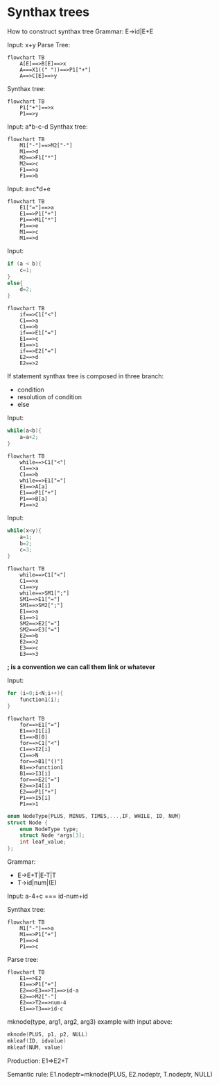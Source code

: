 # Synthax trees

How to construct synthax tree
Grammar:
E->id|E+E

Input: x+y
Parse Tree:

```mermaid
flowchart TB
    A[E]==>B[E]==>x
    A===X1((" "))==>P1["+"]
    A==>C[E]==>y
```

Synthax tree:

```mermaid
flowchart TB
    P1["+"]==>x
    P1==>y
```

Input: a\*b-c-d
Synthax tree:

```mermaid
flowchart TB
    M1["-"]==>M2["-"]
    M1==>d
    M2==>F1["*"]
    M2==>c
    F1==>a
    F1==>b
```

Input: a=c\*d+e

```mermaid
flowchart TB
    E1["="]==>a
    E1==>P1["+"]
    P1==>M1["*"]
    P1==>e
    M1==>c
    M1==>d
```

Input:

```C
if (a < b){
    c=1;
}
else{
    d=2;
}
```

```mermaid
flowchart TB
    if==>C1["<"]
    C1==>a
    C1==>b
    if==>E1["="]
    E1==>c
    E1==>1
    if==>E2["="]
    E2==>d
    E2==>2
```

If statement synthax tree is composed in three branch:

-   condition
-   resolution of condition
-   else

Input:

```C
while(a<b){
    a=a+2;
}
```

```mermaid
flowchart TB
    while==>C1["<"]
    C1==>a
    C1==>b
    while==>E1["="]
    E1==>A[a]
    E1==>P1["+"]
    P1==>B[a]
    P1==>2
```

Input:

```C
while(x<y){
    a=1;
    b=2;
    c=3;
}
```

```mermaid
flowchart TB
    while==>C1["<"]
    C1==>x
    C1==>y
    while==>SM1[";"]
    SM1==>E1["="]
    SM1==>SM2[";"]
    E1==>a
    E1==>1
    SM2==>E2["="]
    SM2==>E3["="]
    E2==>b
    E2==>2
    E3==>c
    E3==>3
```

**; is a convention we can call them link or whatever**

Input:

```C
for (i=0;i<N;i++){
    function1(i);
}
```

```mermaid
flowchart TB
    for==>E1["="]
    E1==>I1[i]
    E1==>B[0]
    for==>C1["<"]
    C1==>I2[i]
    C1==>N
    for==>B1["()"]
    B1==>function1
    B1==>I3[i]
    for==>E2["="]
    E2==>I4[i]
    E2==>P1["+"]
    P1==>I5[i]
    P1==>1
```

```C
enum NodeType{PLUS, MINUS, TIMES,...,IF, WHILE, ID, NUM}
struct Node {
    enum NodeType type;
    struct Node *args[3];
    int leaf_value;
};
```

Grammar:

-   E->E+T|E-T|T
-   T->id|num|(E)

Input: a-4+c === id-num+id

Synthax tree:

```mermaid
flowchart TB
    M1["-"]==>a
    M1==>P1["+"]
    P1==>4
    P1==>c
```

Parse tree:

```mermaid
flowchart TB
    E1==>E2
    E1==>P1["+"]
    E2==>E3==>T1==>id-a
    E2==>M2["-"]
    E2==>T2==>num-4
    E1==>T3==>id-c
```

mknode(type, arg1, arg2, arg3)
example with input above:

```C
mknode(PLUS, p1, p2, NULL)
mkleaf(ID, idvalue)
mkleaf(NUM, value)
```

Production:
E1=>E2+T

Semantic rule:
E1.nodeptr=mknode(PLUS, E2.nodeptr, T.nodeptr, NULL)
